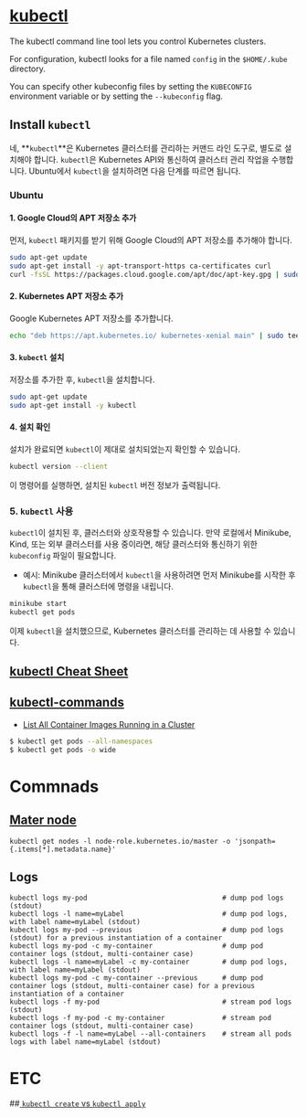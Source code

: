 # [kubectl](https://kubernetes.io/docs/reference/kubectl/overview/)

The kubectl command line tool lets you control Kubernetes clusters. 

For configuration, kubectl looks for a file named `config` in the `$HOME/.kube` directory. 

You can specify other kubeconfig files by setting the `KUBECONFIG` environment variable or by setting the `--kubeconfig` flag.


## Install `kubectl`
네, **`kubectl`**은 Kubernetes 클러스터를 관리하는 커맨드 라인 도구로, 별도로 설치해야 합니다. `kubectl`은 Kubernetes API와 통신하여 클러스터 관리 작업을 수행합니다. Ubuntu에서 `kubectl`을 설치하려면 다음 단계를 따르면 됩니다.

### Ubuntu

#### 1. Google Cloud의 APT 저장소 추가

먼저, `kubectl` 패키지를 받기 위해 Google Cloud의 APT 저장소를 추가해야 합니다.

```bash
sudo apt-get update
sudo apt-get install -y apt-transport-https ca-certificates curl
curl -fsSL https://packages.cloud.google.com/apt/doc/apt-key.gpg | sudo apt-key add -
```

#### 2. Kubernetes APT 저장소 추가

Google Kubernetes APT 저장소를 추가합니다.

```bash
echo "deb https://apt.kubernetes.io/ kubernetes-xenial main" | sudo tee -a /etc/apt/sources.list.d/kubernetes.list
```

#### 3. `kubectl` 설치

저장소를 추가한 후, `kubectl`을 설치합니다.

```bash
sudo apt-get update
sudo apt-get install -y kubectl
```

#### 4. 설치 확인

설치가 완료되면 `kubectl`이 제대로 설치되었는지 확인할 수 있습니다.

```bash
kubectl version --client
```

이 명령어를 실행하면, 설치된 `kubectl` 버전 정보가 출력됩니다.

### 5. `kubectl` 사용

`kubectl`이 설치된 후, 클러스터와 상호작용할 수 있습니다. 만약 로컬에서 Minikube, Kind, 또는 외부 클러스터를 사용 중이라면, 해당 클러스터와 통신하기 위한 `kubeconfig` 파일이 필요합니다.

- 예시: Minikube 클러스터에서 `kubectl`을 사용하려면 먼저 Minikube를 시작한 후 `kubectl`을 통해 클러스터에 명령을 내립니다.

```bash
minikube start
kubectl get pods
```

이제 `kubectl`을 설치했으므로, Kubernetes 클러스터를 관리하는 데 사용할 수 있습니다.



## [kubectl Cheat Sheet](https://kubernetes.io/docs/reference/kubectl/cheatsheet/)
## [kubectl-commands](https://kubernetes.io/docs/reference/generated/kubectl/kubectl-commands)


* [List All Container Images Running in a Cluster](https://kubernetes.io/docs/tasks/access-application-cluster/list-all-running-container-images/)

```bash
$ kubectl get pods --all-namespaces
$ kubectl get pods -o wide
```


# Commnads
## [Mater node](https://stackoverflow.com/questions/63549272/how-to-list-only-nodes-which-are-master-from-kubectl-output)
```
kubectl get nodes -l node-role.kubernetes.io/master -o 'jsonpath={.items[*].metadata.name}'
```

## Logs
```
kubectl logs my-pod                                 # dump pod logs (stdout)
kubectl logs -l name=myLabel                        # dump pod logs, with label name=myLabel (stdout)
kubectl logs my-pod --previous                      # dump pod logs (stdout) for a previous instantiation of a container
kubectl logs my-pod -c my-container                 # dump pod container logs (stdout, multi-container case)
kubectl logs -l name=myLabel -c my-container        # dump pod logs, with label name=myLabel (stdout)
kubectl logs my-pod -c my-container --previous      # dump pod container logs (stdout, multi-container case) for a previous instantiation of a container
kubectl logs -f my-pod                              # stream pod logs (stdout)
kubectl logs -f my-pod -c my-container              # stream pod container logs (stdout, multi-container case)
kubectl logs -f -l name=myLabel --all-containers    # stream all pods logs with label name=myLabel (stdout)
```


# ETC

##[ `kubectl create` vs `kubectl apply`](https://may9noy.tistory.com/302#:~:text=%EC%89%BD%EA%B2%8C%20%EB%A7%90%ED%95%B4%2C%20create%20%EB%AA%85%EB%A0%B9%EC%96%B4%EB%8A%94,%EC%9E%98%20%EC%A7%84%ED%96%89%20%EB%90%9C%EB%8B%A4%EB%8A%94%20%EB%9C%BB%EC%9E%85%EB%8B%88%EB%8B%A4.)